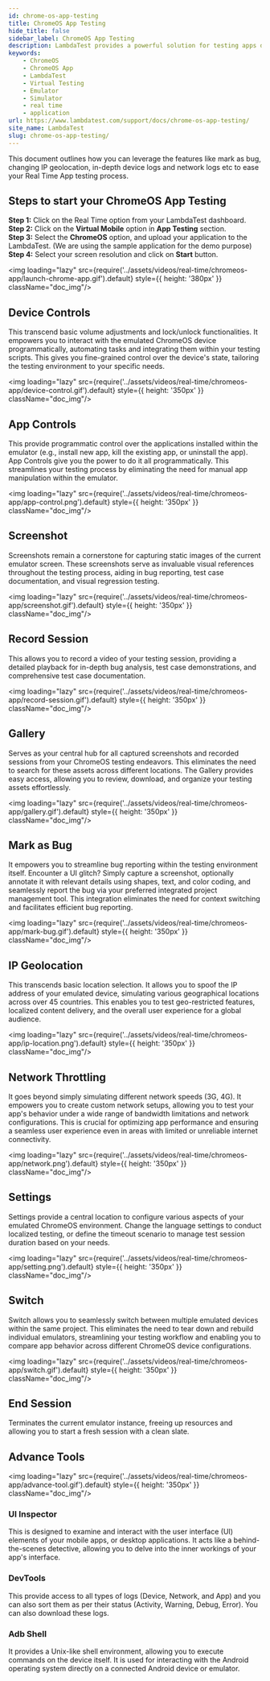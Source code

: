 ```yaml
---
id: chrome-os-app-testing
title: ChromeOS App Testing
hide_title: false
sidebar_label: ChromeOS App Testing
description: LambdaTest provides a powerful solution for testing apps designed for Chromebooks by offering live interactive testing capabilities, and device emulation for responsive design testing.
keywords:
    - ChromeOS
    - ChromeOS App
    - LambdaTest
    - Virtual Testing
    - Emulator
    - Simulator
    - real time
    - application
url: https://www.lambdatest.com/support/docs/chrome-os-app-testing/
site_name: LambdaTest
slug: chrome-os-app-testing/
---
```


<script type="application/ld+json"
      dangerouslySetInnerHTML={{ __html: JSON.stringify({
       "@context": "https://schema.org",
        "@type": "BreadcrumbList",
        "itemListElement": [{
          "@type": "ListItem",
          "position": 1,
          "name": "LambdaTest",
          "item": "https://www.lambdatest.com"
        },{
          "@type": "ListItem",
          "position": 2,
          "name": "Support",
          "item": "https://www.lambdatest.com/support/docs/"
        },{
          "@type": "ListItem",
          "position": 3,
          "name": "ChromeOS App Testing",
          "item": "https://www.lambdatest.com/support/docs/chrome-os-app-testing/"
        }]
      })
    }}
></script>
This document outlines how you can leverage the features like mark as bug, changing IP geolocation, in-depth device logs and network logs etc to ease your Real Time App testing process.

## Steps to start your ChromeOS App Testing

**Step 1:** Click on the Real Time option from your LambdaTest dashboard.<br />
**Step 2:** Click on the **Virtual Mobile** option in **App Testing** section.<br />
**Step 3:** Select the **ChromeOS** option, and upload your application to the LambdaTest. (We are using the sample application for the demo purpose)<br />
**Step 4:** Select your screen resolution and click on **Start** button.

<img loading="lazy" src={require('../assets/videos/real-time/chromeos-app/launch-chrome-app.gif').default} style={{ height: '380px' }} className="doc_img"/>

## Device Controls
This transcend basic volume adjustments and lock/unlock functionalities. It empowers you to interact with the emulated ChromeOS device programmatically, automating tasks and integrating them within your testing scripts. This gives you fine-grained control over the device's state, tailoring the testing environment to your specific needs.

<img loading="lazy" src={require('../assets/videos/real-time/chromeos-app/device-control.gif').default} style={{ height: '350px' }} className="doc_img"/> 

## App Controls
This provide programmatic control over the applications installed within the emulator (e.g., install new app, kill the existing app, or uninstall the app).  App Controls give you the power to do it all programmatically. This streamlines your testing process by eliminating the need for manual app manipulation within the emulator.
  
<img loading="lazy" src={require('../assets/videos/real-time/chromeos-app/app-control.png').default} style={{ height: '350px' }} className="doc_img"/>

## Screenshot
Screenshots remain a cornerstone for capturing static images of the current emulator screen.  These screenshots serve as invaluable visual references throughout the testing process, aiding in bug reporting, test case documentation, and visual regression testing.

<img loading="lazy" src={require('../assets/videos/real-time/chromeos-app/screenshot.gif').default} style={{ height: '350px' }} className="doc_img"/>
 
## Record Session
This allows you to record a video of your testing session, providing a detailed playback for in-depth bug analysis, test case demonstrations, and comprehensive test case documentation.

<img loading="lazy" src={require('../assets/videos/real-time/chromeos-app/record-session.gif').default} style={{ height: '350px' }} className="doc_img"/>
 
## Gallery
Serves as your central hub for all captured screenshots and recorded sessions from your ChromeOS testing endeavors. This eliminates the need to search for these assets across different locations. The Gallery provides easy access, allowing you to review, download, and organize your testing assets effortlessly.
 
<img loading="lazy" src={require('../assets/videos/real-time/chromeos-app/gallery.gif').default} style={{ height: '350px' }} className="doc_img"/>
 
## Mark as Bug
It empowers you to streamline bug reporting within the testing environment itself. Encounter a UI glitch? Simply capture a screenshot, optionally annotate it with relevant details using shapes, text, and color coding, and seamlessly report the bug via your preferred integrated project management tool. This integration eliminates the need for context switching and facilitates efficient bug reporting.
  
<img loading="lazy" src={require('../assets/videos/real-time/chromeos-app/mark-bug.gif').default} style={{ height: '350px' }} className="doc_img"/>
 

## IP Geolocation
This transcends basic location selection. It allows you to spoof the IP address of your emulated device, simulating various geographical locations across over 45 countries. This enables you to test geo-restricted features, localized content delivery, and the overall user experience for a global audience.
  
<img loading="lazy" src={require('../assets/videos/real-time/chromeos-app/ip-location.png').default} style={{ height: '350px' }} className="doc_img"/>
 
## Network Throttling
It goes beyond simply simulating different network speeds (3G, 4G). It empowers you to create custom network setups, allowing you to test your app's behavior under a wide range of bandwidth limitations and network configurations. This is crucial for optimizing app performance and ensuring a seamless user experience even in areas with limited or unreliable internet connectivity.
  
<img loading="lazy" src={require('../assets/videos/real-time/chromeos-app/network.png').default} style={{ height: '350px' }} className="doc_img"/>
 

<!-- ## Projects
Organizes your testing sessions within the LambdaTest platform by grouping them into projects for better manageability and collaboration.

  
<img loading="lazy" src={require('../assets/videos/real-time/chromeos-app/projects.png').default} style={{ height: '350px' }} className="doc_img"/>
  -->

## Settings
Settings provide a central location to configure various aspects of your emulated ChromeOS environment. Change the language settings to conduct localized testing, or define the timeout scenario to manage test session duration based on your needs.
  
<img loading="lazy" src={require('../assets/videos/real-time/chromeos-app/setting.png').default} style={{ height: '350px' }} className="doc_img"/>
 

## Switch
Switch allows you to seamlessly switch between multiple emulated devices within the same project.  This eliminates the need to tear down and rebuild individual emulators, streamlining your testing workflow and enabling you to compare app behavior across different ChromeOS device configurations.
  
<img loading="lazy" src={require('../assets/videos/real-time/chromeos-app/switch.gif').default} style={{ height: '350px' }} className="doc_img"/>

## End Session
Terminates the current emulator instance, freeing up resources and allowing you to start a fresh session with a clean slate.

## Advance Tools

<img loading="lazy" src={require('../assets/videos/real-time/chromeos-app/advance-tool.gif').default} style={{ height: '350px' }} className="doc_img"/>

### UI Inspector
This is designed to examine and interact with the user interface (UI) elements of your mobile apps, or desktop applications. It acts like a behind-the-scenes detective, allowing you to delve into the inner workings of your app's interface.

### DevTools
This provide access to all types of logs (Device, Network, and App) and you can also sort them as per their status (Activity, Warning, Debug, Error). You can also download these logs.

### Adb Shell
It provides a Unix-like shell environment, allowing you to execute commands on the device itself. It is used for interacting with the Android operating system directly on a connected Android device or emulator.